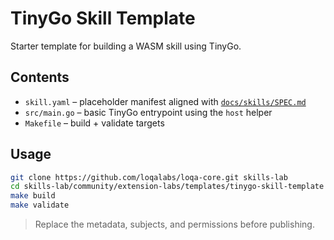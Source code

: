 # TinyGo Skill Template

Starter template for building a WASM skill using TinyGo.

## Contents
- `skill.yaml` – placeholder manifest aligned with [`docs/skills/SPEC.md`](https://github.com/loqalabs/loqa-core/blob/main/docs/skills/SPEC.md)
- `src/main.go` – basic TinyGo entrypoint using the `host` helper
- `Makefile` – build + validate targets

## Usage

```bash
git clone https://github.com/loqalabs/loqa-core.git skills-lab
cd skills-lab/community/extension-labs/templates/tinygo-skill-template
make build
make validate
```

> Replace the metadata, subjects, and permissions before publishing.
